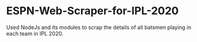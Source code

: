 # ESPN-Web-Scraper-for-IPL-2020
Used NodeJs and its modules to scrap the details of all batsmen playing in each team in IPL 2020.
